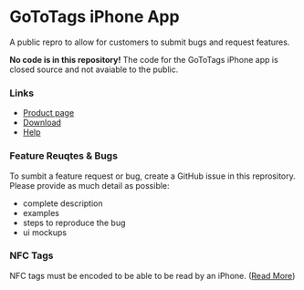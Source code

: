 # GoToTags iPhone App
A public repro to allow for customers to submit bugs and request features.

**No code is in this repository!** The code for the GoToTags iPhone app is closed source and not avaiable to the public.

### Links
* [Product page](https://gototags.com/iphone-app/)
* [Download](https://itunes.apple.com/us/app/gototags/id1271508009)
* [Help](https://help.gototags.com/topic/iphone-app/)

### Feature Reuqtes & Bugs
To sumbit a feature request or bug, create a GitHub issue in this reprository. Please provide as much detail as possible:
* complete description
* examples
* steps to reproduce the bug
* ui mockups

### NFC Tags
NFC tags must be encoded to be able to be read by an iPhone. ([Read More](https://help.gototags.com/article/nfc-tags-iphone/))

